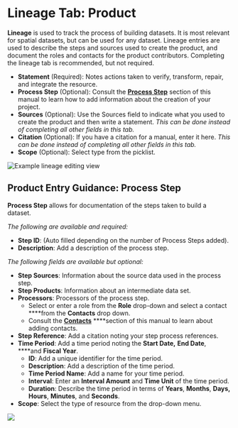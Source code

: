# Lineage Tab: Product

**Lineage** is used to track the process of building datasets. It is most relevant for spatial datasets, but can be used for any dataset. Lineage entries are used to describe the steps and sources used to create the product, and document the roles and contacts for the product contributors. Completing the lineage tab is recommended, but not required.

* **Statement** \(Required\): Notes actions taken to verify, transform, repair, and integrate the resource.
* **Process Step** \(Optional\): Consult the [**Process Step**](https://github.com/tpatterson1996/lcc-metadata-manual/tree/287090b07635d0e76a714278ce1f6c4aac3594cc/product-entry-guidance/lineage/process-step.md) section of this manual to learn how to add information about the creation of your project.
* **Sources** \(Optional\): Use the Sources field to indicate what you used to create the product and then write a statement. _This can be done instead of completing all other fields in this tab._ 
* **Citation** \(Optional\): If you have a citation for a manual, enter it here. _This can be done instead of completing all other fields in this tab._ 
* **Scope** \(Optional\): Select type from the picklist. 

![Example lineage editing view](../.gitbook/assets/lineage_window.png)

## Product Entry Guidance: Process Step

**Process Step** allows for documentation of the steps taken to build a dataset.

_The following are available and required:_

* **Step ID**: \(Auto filled depending on the number of Process Steps added\).
* **Description**: Add a description of the process step.

_The following fields are available but optional:_

* **Step Sources**: Information about the source data used in the process step.
* **Step Products**: Information about an intermediate data set.
* **Processors**: Processors of the process step.
  * Select or enter a role from the **Role** drop-down and select a contact ****from the **Contacts** drop down.
  * Consult the [**Contacts**](../contacts/) ****section of this manual to learn about adding contacts.
* **Step Reference**: Add a citation noting your step process references.
* **Time Period**: Add a time period noting the **Start Date,** **End Date**, ****and **Fiscal Year**.
  * **ID**: Add a unique identifier for the time period.
  * **Description**: Add a description of the time period.
  * **Time Period Name**: Add a name for your time period.
  * **Interval**: Enter an **Interval Amount** and **Time Unit** of the time period.
  * **Duration**: Describe the time period in terms of **Years**, **Months**, **Days, Hours**, **Minutes**, and **Seconds**.
* **Scope**: Select the type of resource from the drop-down menu.

![](../.gitbook/assets/process_step_window.png)

